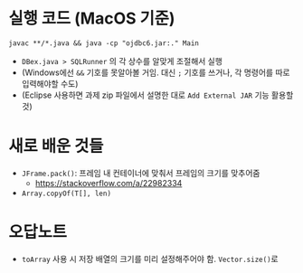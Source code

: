 # 실행 코드 (MacOS 기준)

```
javac **/*.java && java -cp "ojdbc6.jar:." Main
```

- `DBex.java > SQLRunner` 의 각 상수를 알맞게 조절해서 실행
- (Windows에선 `&&` 기호를 못알아볼 거임. 대신 `;` 기호를 쓰거나, 각 명령어를 따로 입력해야할 수도)
- (Eclipse 사용하면 과제 zip 파일에서 설명한 대로 `Add External JAR` 기능 활용할 것)

# 새로 배운 것들

- `JFrame.pack()`: 프레임 내 컨테이너에 맞춰서 프레임의 크기를 맞추어줌
  - https://stackoverflow.com/a/22982334
- `Array.copyOf(T[], len)`

# 오답노트

- `toArray` 사용 시 저장 배열의 크기를 미리 설정해주어야 함. `Vector.size()`로

